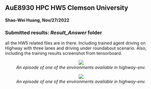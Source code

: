 ## AuE8930 HPC HW5 Clemson University
#### Shao-Wei Huang, Nov/27/2022
### Submitted results: *Result_Answer* folder
all the HW5 related files are in there.
Including trained agent driving on Highway with three lanes and driving under roundabout scenario.
Also, including the training results screenshot from tensorboard.
<p align="center">
    <img src="https://raw.githubusercontent.com/eleurent/highway-env/master/../gh-media/docs/media/highway-env.gif?raw=true"><br/>
    <em>An episode of one of the environments available in highway-env.</em>
</p>
<p align="center">
    <img src="https://raw.githubusercontent.com/eleurent/highway-env/master/../gh-media/docs/media/highway-env.gif?raw=true"><br/>
    <em>An episode of one of the environments available in highway-env.</em>
</p>

